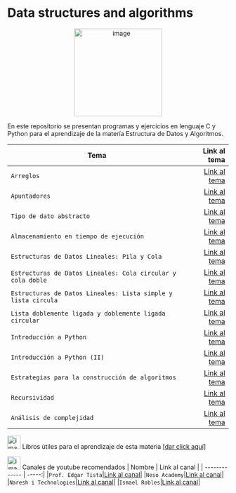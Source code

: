 # Data structures and algorithms
<p align="center">
<img width="200" alt="image" src="https://media1.giphy.com/media/5ndklThG9vUUdTmgMn/giphy.gif?cid=ecf05e47lfj4xhcg00h2cwrd8a4xgl5va07kcuqu4mfqck0c&rid=giphy.gif&ct=s">
</p>

<p>En este repositorio se presentan programas y ejercicios en lenguaje C y Python para el aprendizaje de la matería Estructura de Datos y Algoritmos.</p>

| Tema | Link al tema |
| ------------- | -----:|
|`Arreglos`|[Link al tema](https://github.com/HannyCarballo/Data-structures-and-algorithms/tree/master/Contenido%20organizado/1.%20Arreglos)|
|`Apuntadores`|[Link al tema](https://github.com/HannyCarballo/Data-structures-and-algorithms/tree/master/Contenido%20organizado/2.%20Apuntadores)|
|`Tipo de dato abstracto`|[Link al tema](https://github.com/HannyCarballo/Data-structures-and-algorithms/tree/master/Contenido%20organizado/3.%20Tipo%20de%20dato%20abstracto)|
|`Almacenamiento en tiempo de ejecución`|[Link al tema](https://github.com/HannyCarballo/Data-structures-and-algorithms/tree/master/Contenido%20organizado/4.%20Almacenamiento%20en%20tiempo%20de%20ejecuci%C3%B3n)|
|`Estructuras de Datos Lineales: Pila y Cola`|[Link al tema](https://github.com/HannyCarballo/Data-structures-and-algorithms/tree/master/Contenido%20organizado/5.%20Pila%20y%20cola)|
|`Estructuras de Datos Lineales: Cola circular y cola doble`|[Link al tema](https://github.com/HannyCarballo/Data-structures-and-algorithms/tree/master/Contenido%20organizado/6.%20Cola%20circular%20y%20cola%20doble)|
|`Estructuras de Datos Lineales: Lista simple y lista circula`|[Link al tema](https://github.com/HannyCarballo/Data-structures-and-algorithms/tree/master/Contenido%20organizado/7.%20Lista%20simple%20y%20lista%20circular)|
|`Lista doblemente ligada y doblemente ligada circular`|[Link al tema](https://github.com/HannyCarballo/Data-structures-and-algorithms/tree/master/Contenido%20organizado/8.%20Lista%20doblemente%20ligada%20y%20doblemente%20ligada%20circular)|
|`Introducción a Python`|[Link al tema](https://github.com/HannyCarballo/Data-structures-and-algorithms/tree/master/Contenido%20organizado/9.%20Introducci%C3%B3n%20a%20Python)|
|`Introducción a Python (II)`|[Link al tema](https://github.com/HannyCarballo/Data-structures-and-algorithms/tree/master/Contenido%20organizado/10.%20Introducci%C3%B3n%20a%20Python%20(II))|
|`Estrategias para la construcción de algoritmos`|[Link al tema](https://github.com/HannyCarballo/Data-structures-and-algorithms/tree/master/Contenido%20organizado/11.%20Estrategias%20para%20la%20construcci%C3%B3n%20de%20algoritmos)|
|`Recursividad`|[Link al tema](https://github.com/HannyCarballo/Data-structures-and-algorithms/tree/master/Contenido%20organizado/12.%20Recursividad)|
|`Análisis de complejidad`|[Link al tema](https://github.com/HannyCarballo/Data-structures-and-algorithms/tree/master/Contenido%20organizado/13.%20An%C3%A1lisis%20de%20complejidad)|

<img width="30" alt="image" src="https://media0.giphy.com/media/hAieQ20Ph6xJPnVqLr/giphy.gif?cid=ecf05e47xzo1aque421wcx6r48evteyyvlxlalne1777u1k9&rid=giphy.gif&ct=s"> Libros útiles para el aprendizaje de esta materia [[dar click aquí]](https://github.com/HannyCarballo/Books_DataStructuresAndAlgorithms) 

<img width="30" alt="image" src="https://media.giphy.com/media/ZGI3wLEZSDwi2Lx0lC/giphy.gif"> Canales de youtube recomendados 
| Nombre | Link al canal |
| ------------- | -----:|
|`Prof. Edgar Tista`|[Link al canal](https://www.youtube.com/channel/UCn86Mklhcn708Pa7pNEdEdQ)|
|`Neso Academy`|[Link al canal](https://www.youtube.com/c/nesoacademy)|
|`Naresh i Technologies`|[Link al canal](https://www.youtube.com/c/NareshIT)|
|`Ismael Robles`|[Link al canal](https://www.youtube.com/c/IsmaelRobles)|
